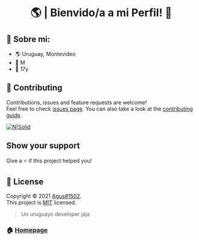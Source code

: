 <h1 align="center">🌎 | Bienvido/a a mi Perfil! 👋</h1>

## 👔 Sobre mi:

* 🌎 Uruguay, Montevideo
* 👤 M
* 🎉 17y
## 🤝 Contributing

Contributions, issues and feature requests are welcome!<br />Feel free to check [issues page](https://github.com/kefranabg/readme-md-generator/issues). You can also take a look at the [contributing guide](https://github.com/kefranabg/readme-md-generator/blob/master/CONTRIBUTING.md).

[![N|Solid](https://cdn.discordapp.com/attachments/812719955417366550/835609382909247508/Twitter.png)](https://discord.gg/bairesrp)

## Show your support

Give a ⭐️ if this project helped you!

## 📝 License

Copyright © 2021 [Agus#1502](https://github.com/AgusUruguayo).<br />
This project is [MIT](https://github.com/kefranabg/readme-md-generator/blob/master/LICENSE) licensed.

> Un uruguayo developer jaja

### 🏠 [Homepage](https://bairesrp.net/)
